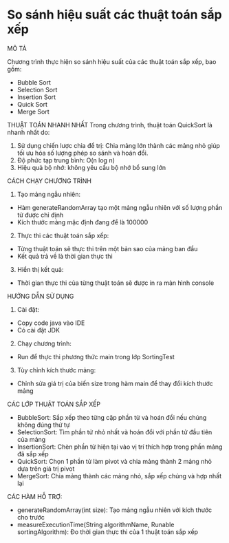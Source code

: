 # So sánh hiệu suất các thuật toán sắp xếp

MÔ TẢ

Chương trình thực hiện so sánh hiệu suất của các thuật toán sắp xếp, bao gồm:
- Bubble Sort
- Selection Sort
- Insertion Sort
- Quick Sort
- Merge Sort

THUẬT TOÁN NHANH NHẤT
Trong chương trình, thuật toán QuickSort là nhanh nhất do:
1. Sử dụng chiến lược chia để trị: Chia mảng lớn thành các mảng nhỏ giúp tối ưu hóa số lượng phép so sánh và hoán đổi.
2. Độ phức tạp trung bình: O(n log n)
3. Hiệu quả bộ nhớ: không yêu cầu bộ nhớ bổ sung lớn

CÁCH CHẠY CHƯƠNG TRÌNH
1. Tạo mảng ngẫu nhiên:
- Hàm generateRandomArray tạo một mảng ngẫu nhiên với số lượng phần tử được chỉ định
- Kích thước mảng mặc định đang để là 100000
2. Thực thi các thuật toán sắp xếp:
- Từng thuật toán sẽ thực thi trên một bản sao của mảng ban đầu
- Kết quả trả về là thời gian thực thi
3. Hiển thị kết quả:
- Thời gian thực thi của từng thuật toán sẽ được in ra màn hình console

HƯỚNG DẪN SỬ DỤNG
1. Cài đặt:
- Copy code java vào IDE
- Có cài đặt JDK
2. Chạy chương trình: 
- Run để thực thi phương thức main trong lớp SortingTest
3. Tùy chỉnh kích thước mảng:
- Chỉnh sửa giá trị của biến size trong hàm main để thay đổi kích thước mảng

CÁC LỚP THUẬT TOÁN SẮP XẾP
- BubbleSort: Sắp xếp theo từng cặp phần tử và hoán đổi nếu chúng không đúng thứ tự
- SelectionSort: Tìm phần tử nhỏ nhất và hoán đổi với phần tử đầu tiên của mảng
- InsertionSort: Chèn phần tử hiện tại vào vị trí thích hợp trong phần mảng đã sắp xếp
- QuickSort: Chọn 1 phần tử làm pivot và chia mảng thành 2 mảng nhỏ dựa trên giá trị pivot
- MergeSort: Chia mảng thành các mảng nhỏ, sắp xếp chúng và hợp nhất lại

CÁC HÀM HỖ TRỢ:
- generateRandomArray(int size): Tạo mảng ngẫu nhiên với kích thước cho trước
- measureExecutionTime(String algorithmName, Runable sortingAlgorithm): Đo thời gian thực thi của 1 thuật toán sắp xếp
